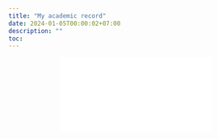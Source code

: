 ```yaml
---
title: "My academic record"
date: 2024-01-05T00:00:02+07:00
description: ""
toc: 
---
```


<div style="text-align: center; background-color: transparent;">
    <object data="/images/Transcript.pdf" type="application/pdf" width="700px" height="700px">
        <embed src="/images/Transcript.pdf">
        </embed>
    </object>
</div>